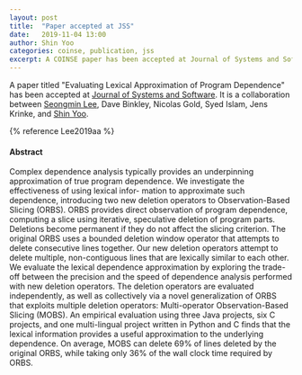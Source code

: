 ```yaml
---
layout: post
title:  "Paper accepted at JSS"
date:   2019-11-04 13:00
author: Shin Yoo
categories: coinse, publication, jss
excerpt: A COINSE paper has been accepted at Journal of Systems and Software.
---
```


A paper titled "Evaluating Lexical Approximation of Program Dependence" has been accepted at [Journal of Systems and Software](https://www.journals.elsevier.com/journal-of-systems-and-software). It is a collaboration between [Seongmin Lee](/members/seongmin), Dave Binkley, Nicolas Gold, Syed Islam, Jens Krinke, and [Shin Yoo](/members/shin.yoo). 

{% reference Lee2019aa %}

<h4>Abstract</h4>

Complex dependence analysis typically provides an underpinning approximation of true program dependence. We investigate the effectiveness of using lexical infor- mation to approximate such dependence, introducing two new deletion operators to Observation-Based Slicing (ORBS). ORBS provides direct observation of program dependence, computing a slice using iterative, speculative deletion of program parts. Deletions become permanent if they do not affect the slicing criterion. The original ORBS uses a bounded deletion window operator that attempts to delete consecutive lines together. Our new deletion operators attempt to delete multiple, non-contiguous lines that are lexically similar to each other. We evaluate the lexical dependence approximation by exploring the trade-off between the precision and the speed of dependence analysis performed with new deletion operators. The deletion operators are evaluated independently, as well as collectively via a novel generalization of ORBS that exploits multiple deletion operators: Multi-operator Observation-Based Slicing (MOBS). An empirical evaluation using three Java projects, six C projects, and one multi-lingual project written in Python and C finds that the lexical information provides a useful approximation to the underlying dependence. On average, MOBS can delete 69% of lines deleted by the original ORBS, while taking only 36% of the wall clock time required by ORBS.

